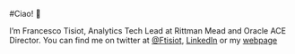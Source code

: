 #Ciao! 👋

I’m Francesco Tisiot, Analytics Tech Lead at Rittman Mead and Oracle ACE Director. You can find me on twitter at [@Ftisiot](https://twitter.com/FTisiot), [LinkedIn](https://www.linkedin.com/in/francescotisiot/) or my [webpage](https://ftisiot.net)
 

